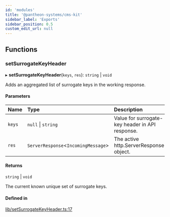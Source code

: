 ```yaml
---
id: 'modules'
title: '@pantheon-systems/cms-kit'
sidebar_label: 'Exports'
sidebar_position: 0.5
custom_edit_url: null
---
```


## Functions

### setSurrogateKeyHeader

▸ **setSurrogateKeyHeader**(`keys`, `res`): `string` \| `void`

Adds an aggregated list of surrogate keys in the working response.

#### Parameters

| Name   | Type                                 | Description                                     |
| :----- | :----------------------------------- | :---------------------------------------------- |
| `keys` | `null` \| `string`                   | Value for surrogate-key header in API response. |
| `res`  | `ServerResponse`<`IncomingMessage`\> | The active http.ServerResponse object.          |

#### Returns

`string` \| `void`

The current known unique set of surrogate keys.

#### Defined in

[lib/setSurrogateKeyHeader.ts:17](https://github.com/pantheon-systems/decoupled-kit-js/blob/32b3f2995/packages/cms-kit/src/lib/setSurrogateKeyHeader.ts#L17)
